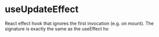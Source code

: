   
# useUpdateEffect

React effect hook that ignores the first invocation (e.g. on mount). The signature is exactly the same as the useEffect ho
